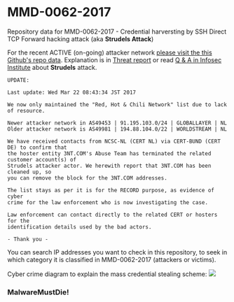 # MMD-0062-2017
Repository data for MMD-0062-2017 - Credential harversting by SSH Direct TCP Forward hacking attack (aka **Strudels Attack**)

For the recent ACTIVE (on-going) attacker network [please visit the this Github's repo data](https://github.com/unixfreaxjp/MMD-0062-2017/). Explanation is in [Threat report](http://blog.malwaremustdie.org/2017/02/mmd-0062-2017-ssh-direct-tcp-forward-attack.html) or read [Q & A in Infosec Institute](http://resources.infosecinstitute.com/exclusive-close-look-largest-credential-harvesting-campaign-via-iot-botnet/) about **Strudels** attack.

```
UPDATE:

Last update: Wed Mar 22 08:43:34 JST 2017

We now only maintained the "Red, Hot & Chili Network" list due to lack of resource.

Newer attacker network in AS49453 | 91.195.103.0/24 | GLOBALLAYER | NL
Older attacker network is AS49981 | 194.88.104.0/22 | WORLDSTREAM | NL 

We have received contacts from NCSC-NL (CERT NL) via CERT-BUND (CERT DE) to confirm that 
the hoster entity 3NT.COM's Abuse Team has terminated the related customer account(s) of 
Strudels attacker actor. We herewith report that 3NT.COM has been cleaned up, so 
you can remove the block for the 3NT.COM addresses. 

The list stays as per it is for the RECORD purpose, as evidence of cyber 
crime for the law enforcement who is now investigating the case.

Law enforcement can contact directly to the related CERT or hosters for the 
identification details used by the bad actors.

- Thank you - 
```

You can search IP addresses you want to check in this repository, to seek in which category it is classified in MMD-0062-2017 (attackers or victims).

Cyber crime diagram to explain the mass credential stealing scheme:
[![](https://lh3.googleusercontent.com/OFdN6w9GgZksR5rlRO0mjITdYsyvTQqS69MOHJiXtMmXlxa7KvpcTshnJDJNjxKOmr_CpfMQUIylKVLI5HwpyOtWZxnRr2VzweV2MetEtOALi5-lOOlbTMC06ajtQ4IDPivoKMg=w780-h766-no)](https://lh3.googleusercontent.com/OFdN6w9GgZksR5rlRO0mjITdYsyvTQqS69MOHJiXtMmXlxa7KvpcTshnJDJNjxKOmr_CpfMQUIylKVLI5HwpyOtWZxnRr2VzweV2MetEtOALi5-lOOlbTMC06ajtQ4IDPivoKMg=w2309-h766-no)

### MalwareMustDie!
